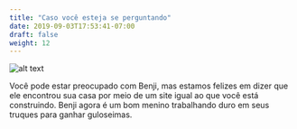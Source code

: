 ```yaml
---
title: "Caso você esteja se perguntando"
date: 2019-09-03T17:53:41-07:00
draft: false
weight: 12
---
```


![alt text](../media/benji-and-me-sm.png "drawing of Benji and me")

Você pode estar preocupado com Benji, mas estamos felizes em dizer que ele encontrou sua casa por meio de um site igual ao que você está construindo. Benji agora é um bom menino trabalhando duro em seus truques para ganhar guloseimas.